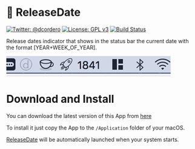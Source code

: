 # 🚀 ReleaseDate
[![Twitter: @dcordero](https://img.shields.io/badge/contact-@dcordero-blue.svg?style=flat)](https://twitter.com/dcordero)
[![License: GPL v3](https://img.shields.io/badge/License-GPL%20v3-blue.svg)](http://www.gnu.org/licenses/gpl-3.0)
[![Build Status](https://travis-ci.org/dcordero/ReleaseDate.svg?branch=master)](https://travis-ci.org/dcordero/ReleaseDate)

Release dates indicator that shows in the status bar the current date with the format [YEAR+WEEK_OF_YEAR].

![](preview.png)

# Download and Install

You can download the latest version of this App from [here]( https://github.com/dcordero/ReleaseDate/releases/download/1.0.1/ReleaseDate.app.zip)

To install it just copy the App to the `/Application` folder of your macOS.

[ReleaseDate](https://github.com/dcordero/ReleaseDate) will be automatically launched when your system starts.
